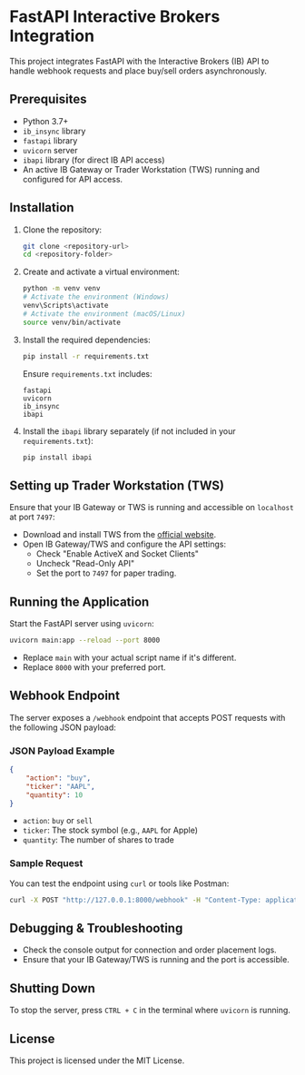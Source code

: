 
# FastAPI Interactive Brokers Integration

This project integrates FastAPI with the Interactive Brokers (IB) API to handle webhook requests and place buy/sell orders asynchronously.

## Prerequisites
- Python 3.7+
- `ib_insync` library
- `fastapi` library
- `uvicorn` server
- `ibapi` library (for direct IB API access)
- An active IB Gateway or Trader Workstation (TWS) running and configured for API access.

## Installation

1. Clone the repository:
   ```bash
   git clone <repository-url>
   cd <repository-folder>
   ```

2. Create and activate a virtual environment:
   ```bash
   python -m venv venv
   # Activate the environment (Windows)
   venv\Scripts\activate
   # Activate the environment (macOS/Linux)
   source venv/bin/activate
   ```

3. Install the required dependencies:
   ```bash
   pip install -r requirements.txt
   ```
   Ensure `requirements.txt` includes:
   ```
   fastapi
   uvicorn
   ib_insync
   ibapi
   ```

4. Install the `ibapi` library separately (if not included in your `requirements.txt`):
   ```bash
   pip install ibapi
   ```

## Setting up Trader Workstation (TWS)

Ensure that your IB Gateway or TWS is running and accessible on `localhost` at port `7497`:
- Download and install TWS from the [official website](https://www.interactivebrokers.com/en/index.php?f=16040).
- Open IB Gateway/TWS and configure the API settings:
  - Check "Enable ActiveX and Socket Clients"
  - Uncheck "Read-Only API"
  - Set the port to `7497` for paper trading.

## Running the Application

Start the FastAPI server using `uvicorn`:
```bash
uvicorn main:app --reload --port 8000
```
- Replace `main` with your actual script name if it's different.
- Replace `8000` with your preferred port.

## Webhook Endpoint

The server exposes a `/webhook` endpoint that accepts POST requests with the following JSON payload:

### JSON Payload Example
```json
{
    "action": "buy",
    "ticker": "AAPL",
    "quantity": 10
}
```
- `action`: `buy` or `sell`
- `ticker`: The stock symbol (e.g., `AAPL` for Apple)
- `quantity`: The number of shares to trade

### Sample Request
You can test the endpoint using `curl` or tools like Postman:
```bash
curl -X POST "http://127.0.0.1:8000/webhook" -H "Content-Type: application/json" -d '{"action": "buy", "ticker": "AAPL", "quantity": 10}'
```

## Debugging & Troubleshooting

- Check the console output for connection and order placement logs.
- Ensure that your IB Gateway/TWS is running and the port is accessible.

## Shutting Down

To stop the server, press `CTRL + C` in the terminal where `uvicorn` is running.

## License
This project is licensed under the MIT License.
